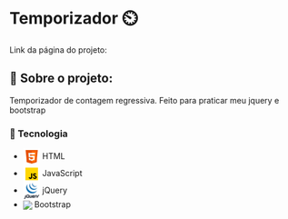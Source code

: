 # Temporizador ⏲️
Link da página do projeto:
## :brain: Sobre o projeto: 
Temporizador de contagem regressiva. Feito para praticar meu jquery e bootstrap
### 🚀 Tecnologia
- <img src="https://github.com/Rhuan-Gonzaga/JogaDaVelha/blob/main/logo/html.png" width="30px" align="center"> HTML
- <img src="https://github.com/Rhuan-Gonzaga/JogaDaVelha/blob/main/logo/javascript.png" width="30px" align="center"> JavaScript
- <img src="https://github.com/Rhuan-Gonzaga/JogaDaVelha/blob/main/logo/jq.png" width="30px" align="center"> jQuery
- <img src="https://github.com/Rhuan-Gonzaga/JogoDaVelha/blob/main/logo/bs.png" width="30px" align="center"> Bootstrap


